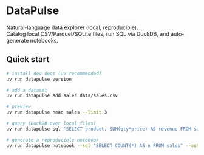 # DataPulse

Natural-language data explorer (local, reproducible).  
Catalog local CSV/Parquet/SQLite files, run SQL via DuckDB, and auto-generate notebooks.

## Quick start

```bash
# install dev deps (uv recommended)
uv run datapulse version

# add a dataset
uv run datapulse add sales data/sales.csv

# preview
uv run datapulse head sales --limit 3

# query (DuckDB over local files)
uv run datapulse sql "SELECT product, SUM(qty*price) AS revenue FROM sales GROUP BY product ORDER BY revenue DESC"

# generate a reproducible notebook
uv run datapulse notebook --sql "SELECT COUNT(*) AS n FROM sales" --out notebooks/analysis.ipynb

